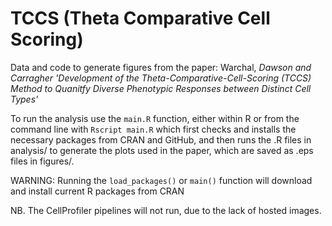 # TCCS (Theta Comparative Cell Scoring)

Data and code to generate figures from the paper: Warchal, *Dawson and Carragher 'Development of the Theta-Comparative-Cell-Scoring (TCCS) Method to Quanitfy Diverse Phenotypic Responses between Distinct Cell Types'*

To run the analysis use the `main.R` function, either within R or from the command line with `Rscript main.R`  which first checks and installs the necessary packages from CRAN and GitHub, and then runs the .R files in analysis/ to generate the plots used in the paper, which are saved as .eps files in figures/.

WARNING: Running the `load_packages()` or `main()` function will download and install current R packages from CRAN

NB. The CellProfiler pipelines will not run, due to the lack of hosted images.
